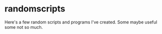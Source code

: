 # randomscripts
Here's a few random scripts and programs I've created. Some maybe useful some not so much. 
